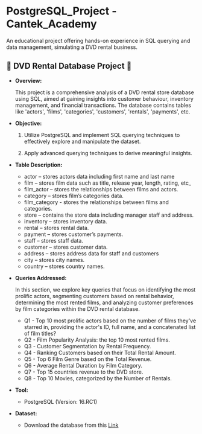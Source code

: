 # PostgreSQL_Project - Cantek_Academy
An educational project offering hands-on experience in SQL querying and data management, simulating a DVD rental business.
## 📀 DVD Rental Database Project 📀

- **Overview:**
  
  This project is a comprehensive analysis of a DVD rental store database using SQL, aimed at gaining insights into customer behaviour, inventory management, and financial transactions. The database contains tables like 'actors', 'films', 'categories', 'customers', 'rentals', 'payments', etc.
  
- **Objective:** 

   1. Utilize PostgreSQL and implement SQL querying techniques to effectively explore and manipulate the dataset.
   
   2. Apply advanced querying techniques to derive meaningful insights.

- **Table Description:**
  
   * actor – stores actors data including first name and last name
   * film – stores film data such as title, release year, length, rating, etc_
   * film_actor – stores the relationships between films and actors.
   * category – stores film’s categories data.
   * film_category - stores the relationships between films and categories.
   * store – contains the store data including manager staff and address.
   * inventory – stores inventory data.
   * rental – stores rental data.
   * payment – stores customer’s payments.
   * staff – stores staff data.
   * customer – stores customer data.
   * address – stores address data for staff and customers
   * city – stores city names.
   * country – stores country names.

- **Queries Addressed:**

  In this section, we explore key queries that focus on identifying the most prolific actors, segmenting customers based on rental behavior, determining the most rented films, and analyzing customer preferences by film categories within the DVD rental database.
   * Q1 - Top 10 most prolific actors based on the number of films they've starred in, providing the actor's ID, full name, and a concatenated list of film titles?
   * Q2 - Film Popularity Analysis: the top 10 most rented films.
   * Q3 - Customer Segmentation by Rental Frequency.
   * Q4 - Ranking Customers based on their Total Rental Amount.
   * Q5 - Top 6 Film Genre based on the Total Revenue.
   * Q6 - Average Rental Duration by Film Category.
   * Q7 - Top 15 countries revenue to the DVD store.
   * Q8 - Top 10 Movies, categorized by the Number of Rentals.

- **Tool:**
   * PostgreSQL (Version: 16.RC1)
 
- **Dataset:**
   * Download the database from this [Link](https://www.postgresqltutorial.com/postgresql-getting-started/postgresql-sample-database/)
